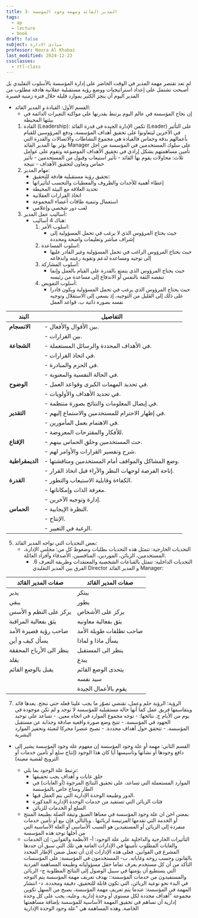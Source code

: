 ```yaml
---
title: 3- المدير القائد ومهمة وجود المؤسسة
tags:
  - ap
  - lecture
  - book
draft: false
subject: مبادئ الادارة
professor: Noura Al Khabaz
last_modified: 2024-12-23
cssclasses:
  - rtl-class
---
```

لم تعد تقتصر مهمة المدير في الوقت الحاضر على إدارة المؤسسة بالأسلوب التقليدي بل أصبحت تشتمل على إعداد استراتيجيات ووضع رؤية مستقبلية عقلانية هادفة
مطلوب من المدير اليوم أن ينجز الكثير بموارد قليلة خلال فترة زمنية قصيرة
- القسم الأول: القيادة و المدير القائد:
	- إن نجاح المؤسسة في عالم اليوم يرتبط بقدرتها على مواكبة التغيرات الدائمة في بيئتها المحيطة
	1. القادة (Leadership):
		تكمن الإدارة الجيدة في قدرة القائد (Leader) على التأثير في الآخرين ليتعاونوا على تحقيق أهداف المؤسسة، ودفع المرؤوسين للقيام بأعمالهم بدقة وحماس
		فالقيادة هي مجموع النشاطات والاتصالات والقدرة التي يؤثر بها المدير القائد Manager على سلوك المستخدمين في المؤسسة من اجل تأمين مساهمتهم بشكل إرادي في تحقيق الأهداف الموضوعة
		وتقوم على عوامل ثلاث:
			محاولات يقوم بها القائد - تأثير
			استيعاب وقبول من المستخدمين - تأثير
			حماس وتعاون لتحقيق الأهداف - نتيجة
	2. مهام المدير:
		- تحقيق رؤية مستقبلية هادفة للتحقيق:
		- إعطاء أهمية للأحداث والظروف والمعطيات والتحسب لتأثيراتها
		- تحديد العلاقة مع البيئة المحيطة
		- اتخاذ القرارات العقلانية
		- استعمال وتنمية طاقات أعضاء المجموعة
		- لعب دور شخصي وإعلامي
	3. أساليب عمل المدير:
		- هناك 4 أساليب:
			1. اسلوب الأمر:
				- حيث يحتاج المرؤوس الذي لا يرغب في تحمل المسؤولية إلى إشراف مباشر وتعليمات واضحة ومحددة
			2. اسلوب المساعدة:
				- حيث يحتاج المرؤوس الراغب في تحمل المسؤولية وغير القادر عليها إلى توجيه ومساعدة لدعم وتقوية رغبته واندفاعه
			3. أسلوب المشاركة:
				- حيث يحتاج المرؤوس الذي يتمتع بالقدرة على القيام بالعمل وإنما تنقصه الثقة بالنفس أو الاندفاع إلى مساعدة من رئيسه
			4. أسلوب التفويض: 
				-  حيث يحتاج المرؤوس الذي يرغب في تحمل المسؤولية ويكون قادرا على ذلك إلى القليل من التوجيه، إذ يسعى إلى الاستقلال وتوجيه نفسه بصورة ذاتية
				ب. قواعد العمل

|**البند**|**التفاصيل**|
|---|---|
|**الانسجام**|- بين الأقوال والأفعال.|
||- بين القرارات.|
|**الشجاعة**|- في الأهداف المحددة والرسائل المستعملة.|
||- في اتخاذ القرارات.|
||- في الحزم والمبادرة.|
||- في الحالة النفسية والمعنوية.|
|**الوضوح**|- في تحديد المهمات الكبرى وقواعد العمل.|
||- في تحديد الأهداف والأولويات.|
||- في إيصال المعلومات والنتائج بصورة منتظمة.|
|**التقدير**|- في إظهار الاحترام للمستخدمين والاستماع إليهم.|
||- في الاهتمام بعمل المأمورين.|
||- للأفكار والمقترحات المعروضة.|
|**الإقناع**|- حث المستخدمين وخلق الحماس بينهم.|
||- شرح وتفسير القرارات والأوامر لهم.|
|**الديمقراطية**|- وضع المشاكل والمواقف أمام المستخدمين ومناقشتها.|
||- إتاحة الفرصة لوجهات النظر والآراء قبل اتخاذ القرار.|
|**القدرة**|- الكفاءة وقابلية الاستيعاب والتطور.|
||- معرفة الذات وإمكاناتها.|
||- إدارة وتوجيه الآخرين.|
|**الحماس**|- النظرة الإيجابية.|
||- الإنتاج.|
||- الرغبة في التغيير.|
5. بعض التحديات التي تواجه المدير القائد:
	- التحديات الخارجية:
		تتمثل هذه التحديات بطلبات وضغوط كل من: مجلس الإدارة، المستخدمين، الزبائن، الموردين، المنافسين، الأصدقاء وأفراد العائلة.
		- التحديات الداخلية: 
				تتمثل بالقناعات الشخصية والمعتقدات وطريقة التعرف
			6. الفرق بين المدير التقليدي Director و المدير القائد Manager:

| صفات المدير القائد       | صفات المدير القائد      |
| ------------------------ | ----------------------- |
| يدير                     | يبتكر                   |
| يبقي                     | يطور                    |
| يركز على النظم و الأسس   | يركز على الأشخاص        |
| يثق بفعالية المراقبة     | يثق بفعالية معاونيه     |
| صاحب رؤية قصيرة الأمد    | صاحب تطلفات طويلة الأمد |
| يسأل كيف و أين           | يسأل ماذا و لماذا       |
| ينظر الى الأرباح المحققة | ينظر الى المستقبل       |
| يقلد                     | يبدع                    |
| يقبل بالوضع القائم       | يتحدى الوضع القائم      |
|                          | سيد نفسه                |
|                          | يقوم بالأعمال الجيدة    |
7. الرؤية:
	الرؤية حلم وعمل، تقتضي تصوّر ما يجب علينا فعله حتى ننجح. يعدها قائد ويتقاسمها فريق عمل كما أنها حالة مستقبلية للمؤسسة لا توجد و لم تكن موجودة في يوم من الأيام
		ج. نتائجها:
			- توجه مجموع الموارد في اتجاه معين.
				- تساعد على توحيد الجهود في المؤسسة.
				- تتيح وضع صورة واقعية صادقة وجذابة عن مستقبل المؤسسة.
				- تتحقق حول أهداف محددة.
				- تصبح عنصرا محركا لتعبئة وتحفيز الموارد البشرية

- القسم الثاني: مهمة أو علة وجود المؤسسة
	إن مفهوم علة وجود المؤسسة يشير إلى دافع وجودها أو نشأتها وتأسيسها أيا كان هذا الوجود (إنتاج سلع أو تأمين خدمات أو الترويج لقضية معينة)

	- ترتبط علة الوجود بما يلي:
		- خلق غابات و أهداف يجب تحقيقها
		- الموارد المستعملة التي تساعد، على تحقيق النتائج المرجوة (أو الغايات) في الطار ومناخ خاص بالمؤسسة
		- الدور وطبيعة الوحدة الإدارية التي يتم العمل فيها.
		- فئات الزبائن التي تستفيد من خدمات الوحدة الإدارية المذكورة
		- السلع أو الخدمات للزبائن
	- بمعنی اخن ان علة وجود المؤسسة في معناها الضيق وثيقة الصلة بطبيعة المنتج أو الخدمة  التي تقدمها المرنيسة لزبائنها . وبالتالي فإن بيع أو تأمين خدمات منفردة إلى الزبائن أو المستفيدين هو السبب الأساسى أو العلة الأساسية التي من أجلها توجد هذه المؤسسة
	- التأثيرات الخارجية والداخلية على علة الوجود:
		أ- الأنظمة والقوانين:
			إن الخدمات والغايات المطلوب تأمينها في الإدارات العامة هي تلك التي سبق أن حددها المشرع في القوانين. فعلى هذه الإدارات إذن أن تعمل ضمن الإطار المحدد بالقانون وحسب روحه وغاياته.
		ب- المستخدمون في المؤسسة:
			على المؤسسات التأكد من أن كل مستخدم يعرف تماما حقل مسؤولياته وطبيعة المساهمة الفردية التي يستطيع أن يؤمنها في سبيل الوصول إلى النتائج المطلوبة
		ج- الزبائن والمستفيدون من خدمات المؤسسة::
			بهدف تعريف مهمة المؤسسة يتم التوجه في البدء نحو نوعية الزبائن، التي تكون قابلة للتحقيق، دقيقة ومحددة.
		د- انتشار المهمة في المؤسسة:
			عندما يتم تعريف مهمة المؤسسة، يصبح من السهل تكوين مجموعة "أهداف محددة لكل مستوى أو وحدة إدارية. وعليه، يجب على كل وحدة إدارية أن تساهم في تحقيق المهمة الأساسية للمؤسسة بإضافة مساهمتها الخاصة. وهذه المساهمة هي "علة وجود الوحدة الإدارية
	